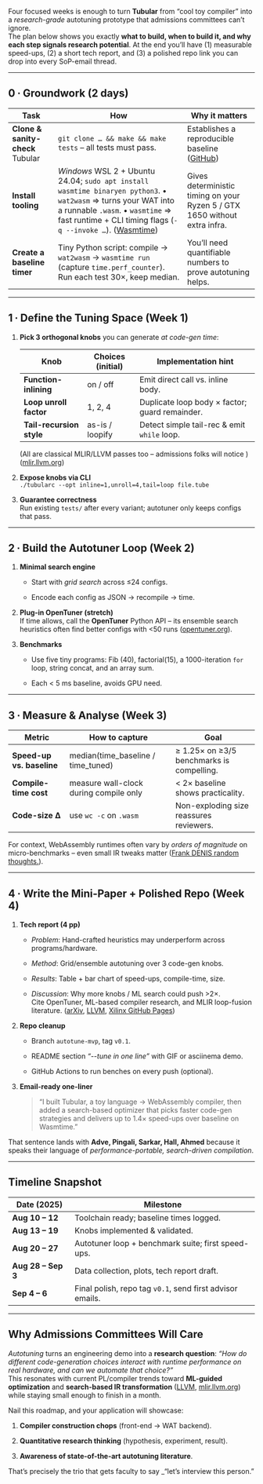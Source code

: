 
Four focused weeks is enough to turn **Tubular** from “cool toy compiler” into a _research-grade_ autotuning prototype that admissions committees can’t ignore.  
The plan below shows you exactly **what to build, when to build it, and why each step signals research potential**. At the end you’ll have (1) measurable speed-ups, (2) a short tech report, and (3) a polished repo link you can drop into every SoP-email thread.

---

## 0 ∙ Groundwork (2 days)

|Task|How|Why it matters|
|---|---|---|
|**Clone & sanity-check** Tubular|`git clone … && make && make tests` – all tests must pass.|Establishes a reproducible baseline ([GitHub](https://github.com/AdityaC4/Tubular "GitHub - AdityaC4/Tubular: Tubular -> WebAssembly Compiler"))|
|**Install tooling**|_Windows_ WSL 2 + Ubuntu 24.04; `sudo apt install wasmtime binaryen python3`. • `wat2wasm` ⇒ turns your WAT into a runnable `.wasm`. • `wasmtime` ⇒ fast runtime + CLI timing flags (`-q --invoke …`). ([Wasmtime](https://docs.wasmtime.dev/cli.html "Using the Wasmtime CLI - Wasmtime"))|Gives deterministic timing on your Ryzen 5 / GTX 1650 without extra infra.|
|**Create a baseline timer**|Tiny Python script: compile → `wat2wasm` → `wasmtime run` (capture `time.perf_counter`). Run each test 30×, keep median.|You’ll need quantifiable numbers to prove autotuning helps.|

---

## 1 ∙ Define the **Tuning Space** (Week 1)

1. **Pick 3 orthogonal knobs** you can generate _at code-gen time_:
    
    |Knob|Choices (initial)|Implementation hint|
    |---|---|---|
    |**Function-inlining**|on / off|Emit direct call vs. inline body.|
    |**Loop unroll factor**|1, 2, 4|Duplicate loop body × factor; guard remainder.|
    |**Tail-recursion style**|as-is / loopify|Detect simple tail-rec & emit `while` loop.|
    
    (All are classical MLIR/LLVM passes too – admissions folks will notice ) ([mlir.llvm.org](https://mlir.llvm.org/docs/Passes/ "Passes - MLIR"))
    
2. **Expose knobs via CLI**  
    `./tubularc --opt inline=1,unroll=4,tail=loop file.tube`
    
3. **Guarantee correctness**  
    Run existing `tests/` after every variant; autotuner only keeps configs that pass.
    

---

## 2 ∙ Build the **Autotuner Loop** (Week 2)

1. **Minimal search engine**
    
    - Start with _grid search_ across ≤24 configs.
        
    - Encode each config as JSON → recompile → time.
        
2. **Plug-in OpenTuner (stretch)**  
    If time allows, call the **OpenTuner** Python API – its ensemble search heuristics often find better configs with <50 runs ([opentuner.org](https://opentuner.org/ "OpenTuner - An extensible framework for program autotuning")).
    
3. **Benchmarks**
    
    - Use five tiny programs: Fib (40), factorial(15), a 1000-iteration `for` loop, string concat, and an array sum.
        
    - Each < 5 ms baseline, avoids GPU need.
        

---

## 3 ∙ Measure & Analyse (Week 3)

|Metric|How to capture|Goal|
|---|---|---|
|**Speed-up vs. baseline**|median(time_baseline / time_tuned)|≥ 1.25× on ≥3/5 benchmarks is compelling.|
|**Compile-time cost**|measure wall-clock during compile only|< 2× baseline shows practicality.|
|**Code-size Δ**|use `wc -c` on `.wasm`|Non-exploding size reassures reviewers.|

For context, WebAssembly runtimes often vary by _orders of magnitude_ on micro-benchmarks – even small IR tweaks matter ([Frank DENIS random thoughts.](https://00f.net/2023/01/04/webassembly-benchmark-2023/ "Performance of WebAssembly runtimes in 2023 - Frank DENIS random thoughts.")).

---

## 4 ∙ Write the **Mini-Paper + Polished Repo** (Week 4)

1. **Tech report (4 pp)**
    
    - _Problem_: Hand-crafted heuristics may underperform across programs/hardware.
        
    - _Method_: Grid/ensemble autotuning over 3 code-gen knobs.
        
    - _Results_: Table + bar chart of speed-ups, compile-time, size.
        
    - _Discussion_: Why more knobs / ML search could push >2×.  
        Cite OpenTuner, ML-based compiler research, and MLIR loop-fusion literature. ([arXiv](https://arxiv.org/abs/2201.13305?utm_source=chatgpt.com "Optimizing LLVM Pass Sequences with Shackleton"), [LLVM](https://llvm.org/devmtg/2021-02-28/slides/Denis-perf.pdf?utm_source=chatgpt.com "Performance Tuning: Future Compiler Improvements"), [Xilinx GitHub Pages](https://xilinx.github.io/mlir-air/AIRTransformPasses.html?utm_source=chatgpt.com "AMD AIR MLIR Dialect"))
        
2. **Repo cleanup**
    
    - Branch `autotune-mvp`, tag `v0.1`.
        
    - README section _“--tune in one line”_ with GIF or asciinema demo.
        
    - GitHub Actions to run benches on every push (optional).
        
3. **Email-ready one-liner**
    
    > “I built Tubular, a toy language → WebAssembly compiler, then added a search-based optimizer that picks faster code-gen strategies and delivers up to 1.4× speed-ups over baseline on Wasmtime.”
    

That sentence lands with **Adve, Pingali, Sarkar, Hall, Ahmed** because it speaks their language of _performance-portable, search-driven compilation_.

---

## Timeline Snapshot

|Date (2025)|Milestone|
|---|---|
|**Aug 10 – 12**|Toolchain ready; baseline times logged.|
|**Aug 13 – 19**|Knobs implemented & validated.|
|**Aug 20 – 27**|Autotuner loop + benchmark suite; first speed-ups.|
|**Aug 28 – Sep 3**|Data collection, plots, tech report draft.|
|**Sep 4 – 6**|Final polish, repo tag `v0.1`, send first advisor emails.|

---

## Why Admissions Committees Will Care

_Autotuning_ turns an engineering demo into a **research question**: _“How do different code-generation choices interact with runtime performance on real hardware, and can we automate that choice?”_  
This resonates with current PL/compiler trends toward **ML-guided optimization** and **search-based IR transformation** ([LLVM](https://llvm.org/devmtg/2021-02-28/slides/Denis-perf.pdf?utm_source=chatgpt.com "Performance Tuning: Future Compiler Improvements"), [mlir.llvm.org](https://mlir.llvm.org/docs/Dialects/Transform/?utm_source=chatgpt.com "Transform Dialect - MLIR - LLVM")) while staying small enough to finish in a month.

Nail this roadmap, and your application will showcase:

1. **Compiler construction chops** (front-end → WAT backend).
    
2. **Quantitative research thinking** (hypothesis, experiment, result).
    
3. **Awareness of state-of-the-art autotuning literature**.
    

That’s precisely the trio that gets faculty to say _“let’s interview this person.”
